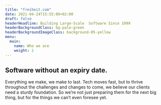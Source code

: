 ```yaml
---
title: "freiheit.com"
date: 2021-04-24T15:55:09+02:00
draft: false
headerHeadline: Building Large-Scale  Software Since 1999
headerBackgroundClass: bg-pale-green
headerBackgroundImageClass: background-05-yellow
menu:
  main:
    name: Who we are 
    weight: 1
---
```


## Software without an expiry date.

Everything we make, we make to last. Tech moves fast, but to thrive throughout the challenges and changes to come, we believe our clients need a sturdy foundation. So we’re not just preparing them for the next big thing, but for the things we can’t even foresee yet.
